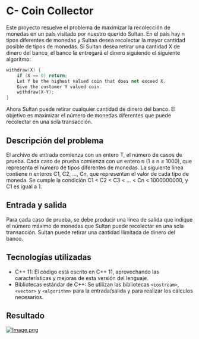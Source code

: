 # C- Coin Collector

Este proyecto resuelve el problema de maximizar la recolección de monedas en un país visitado por nuestro querido Sultan. En el país hay n tipos diferentes de monedas y Sultan desea recolectar la mayor cantidad posible de tipos de monedas. Si Sultan desea retirar una cantidad X de dinero del banco, el banco le entregará el dinero siguiendo el siguiente algoritmo:
```cpp
withdraw(X) {
    if (X == 0) return;
    Let Y be the highest valued coin that does not exceed X.
    Give the customer Y valued coin.
    withdraw(X-Y);
}
```

Ahora Sultan puede retirar cualquier cantidad de dinero del banco. El objetivo es maximizar el número de monedas diferentes que puede recolectar en una sola transacción.

## Descripción del problema

El archivo de entrada comienza con un entero T, el número de casos de prueba. Cada caso de prueba comienza con un entero n (1 ≤ n ≤ 1000), que representa el número de tipos diferentes de monedas. La siguiente línea contiene n enteros C1, C2, ..., Cn, que representan el valor de cada tipo de moneda. Se cumple la condición C1 < C2 < C3 < ... < Cn < 1000000000, y C1 es igual a 1.

## Entrada y salida

Para cada caso de prueba, se debe producir una línea de salida que indique el número máximo de monedas que Sultan puede recolectar en una sola transacción. Sultan puede retirar una cantidad ilimitada de dinero del banco.

## Tecnologías utilizadas

- C++ 11: El código está escrito en C++ 11, aprovechando las características y mejoras de esta versión del lenguaje.
- Bibliotecas estándar de C++: Se utilizan las bibliotecas `<iostream>`, `<vector>` y `<algorithm>` para la entrada/salida y para realizar los cálculos necesarios.

## Resultado

[![Image.png](https://i.postimg.cc/RqxCTbZy/Image.png)](https://postimg.cc/dZnKs6dj)
